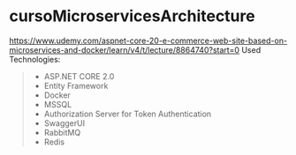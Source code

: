 # cursoMicroservicesArchitecture
https://www.udemy.com/aspnet-core-20-e-commerce-web-site-based-on-microservices-and-docker/learn/v4/t/lecture/8864740?start=0
Used Technologies:
> - ASP.NET CORE 2.0    
> - Entity Framework  
> - Docker   
> - MSSQL  
> - Authorization Server for Token Authentication  
> - SwaggerUI  
> - RabbitMQ  
> - Redis  
